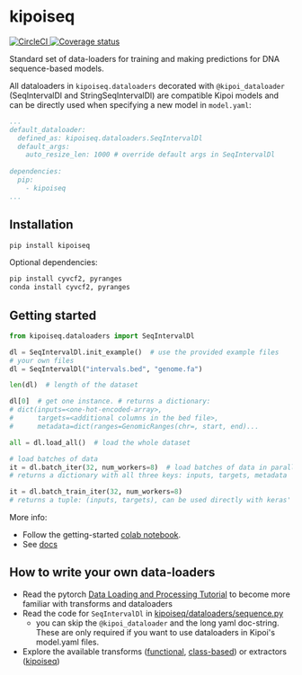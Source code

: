 # kipoiseq
<a href='https://circleci.com/gh/kipoi/kipoiseq'>
	<img alt='CircleCI' src='https://circleci.com/gh/kipoi/kipoiseq.svg?style=svg' style="max-height:20px;width:auto">
</a>
<a href=https://coveralls.io/github/kipoi/kipoiseq?branch=master>
	<img alt='Coverage status' src=https://coveralls.io/repos/github/kipoi/kipoiseq/badge.svg?branch=master style="max-height:20px;width:auto;">
</a>

Standard set of data-loaders for training and making predictions for DNA sequence-based models.

All dataloaders in `kipoiseq.dataloaders` decorated with `@kipoi_dataloader` (SeqIntervalDl and StringSeqIntervalDl) are compatible Kipoi models and can be directly used when specifying a new model in `model.yaml`:
```yaml
...
default_dataloader:
  defined_as: kipoiseq.dataloaders.SeqIntervalDl
  default_args:
    auto_resize_len: 1000 # override default args in SeqIntervalDl
    
dependencies:
  pip:
    - kipoiseq
...
```

## Installation

```bash
pip install kipoiseq
```

Optional dependencies:
```bash
pip install cyvcf2, pyranges
conda install cyvcf2, pyranges
```

## Getting started

```python
from kipoiseq.dataloaders import SeqIntervalDl

dl = SeqIntervalDl.init_example()  # use the provided example files
# your own files
dl = SeqIntervalDl("intervals.bed", "genome.fa")

len(dl)  # length of the dataset

dl[0]  # get one instance. # returns a dictionary: 
# dict(inputs=<one-hot-encoded-array>, 
#      targets=<additional columns in the bed file>, 
#      metadata=dict(ranges=GenomicRanges(chr=, start, end)...

all = dl.load_all()  # load the whole dataset

# load batches of data
it = dl.batch_iter(32, num_workers=8)  # load batches of data in parallel using 8 workers
# returns a dictionary with all three keys: inputs, targets, metadata

it = dl.batch_train_iter(32, num_workers=8)
# returns a tuple: (inputs, targets), can be used directly with keras' `model.fit_generator`
```

More info:
- Follow the getting-started [colab notebook](https://colab.research.google.com/github/kipoi/kipoiseq/blob/master/notebooks/getting-started.ipynb).
- See [docs](https://kipoi.org/kipoiseq/)

## How to write your own data-loaders
- Read the pytorch [Data Loading and Processing Tutorial](https://pytorch.org/tutorials/beginner/data_loading_tutorial.html) to become more familiar with transforms and dataloaders
- Read the code for `SeqIntervalDl` in [kipoiseq/dataloaders/sequence.py](https://github.com/kipoi/kipoiseq/blob/master/kipoiseq/dataloaders/sequence.py)
  - you can skip the `@kipoi_dataloader` and the long yaml doc-string. These are only required if you want to use dataloaders in Kipoi's model.yaml files.
- Explore the available transforms ([functional](http://kipoi.org/kipoiseq/transforms/functional/), [class-based](http://kipoi.org/kipoiseq/transforms/transforms/)) or extractors ([kipoiseq](https://github.com/kipoi/kipoiseq/blob/master/kipoiseq/extractors.py))
